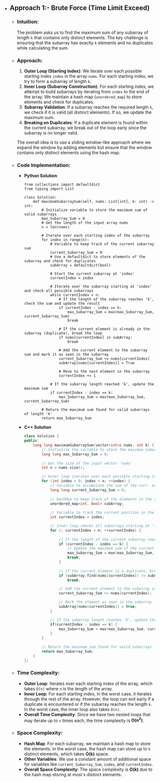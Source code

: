- ## Approach 1:- Brute Force (Time Limit Exceed)

    - ### Intuition:
        The problem asks us to find the maximum sum of any subarray of length `k` that contains only distinct elements. The key challenge is ensuring that the subarray has exactly `k` elements and no duplicates while calculating the sum.

    - ### Approach:
        1. **Outer Loop (Starting Index)**: We iterate over each possible starting index `index` in the array `nums`. For each starting index, we try to form a subarray of length `k`.
        2. **Inner Loop (Subarray Construction)**: For each starting index, we attempt to build subarrays by iterating from `index` to the end of the array. We maintain a hash map (`unordered_map`) to store elements and check for duplicates.
        3. **Subarray Validation**: If a subarray reaches the required length `k`, we check if it is valid (all distinct elements). If so, we update the maximum sum.
        4. **Breaking on Duplicates**: If a duplicate element is found within the current subarray, we break out of the loop early since the subarray is no longer valid.

        The overall idea is to use a sliding window-like approach where we expand the window by adding elements but ensure that the window contains only distinct elements using the hash map.

    - ### Code Implementation:
        - **Python Solution**

            ```python3 []
            from collections import defaultdict
            from typing import List

            class Solution:
                def maximumSubarraySum(self, nums: List[int], k: int) -> int:
                    # Initialize variable to store the maximum sum of valid subarrays
                    max_Subarray_Sum = 0
                    # Get the length of the input array nums
                    n = len(nums)

                    # Iterate over each starting index of the subarray
                    for index in range(n):
                        # Variable to keep track of the current subarray sum
                        current_Subarray_Sum = 0
                        # Use a defaultdict to store elements of the subarray and check for duplicates
                        subArray = defaultdict(bool)
                        
                        # Start the current subarray at 'index'
                        currentIndex = index

                        # Iterate over the subarray starting at 'index' and check all possible subarrays
                        while currentIndex < n:
                            # If the length of the subarray reaches 'k', check the sum and update the result
                            if currentIndex - index == k:
                                max_Subarray_Sum = max(max_Subarray_Sum, current_Subarray_Sum)
                                break
                            
                            # If the current element is already in the subarray (duplicate), break the loop
                            if nums[currentIndex] in subArray:
                                break
                            
                            # Add the current element to the subarray sum and mark it as seen in the subarray
                            current_Subarray_Sum += nums[currentIndex]
                            subArray[nums[currentIndex]] = True
                            
                            # Move to the next element in the subarray
                            currentIndex += 1

                        # If the subarray length reached 'k', update the maximum sum
                        if currentIndex - index == k:
                            max_Subarray_Sum = max(max_Subarray_Sum, current_Subarray_Sum)

                    # Return the maximum sum found for valid subarrays of length 'k'
                    return max_Subarray_Sum
            ```
        
        - **C++ Solution**

            ```cpp []
            class Solution {
            public:
                long long maximumSubarraySum(vector<int>& nums, int k) {
                    // Initialize the variable to store the maximum subarray sum
                    long long max_Subarray_Sum = 0;
                    
                    // Get the size of the input vector 'nums'
                    int n = nums.size();

                    // Outer loop iterates over each possible starting index of the subarray
                    for (int index = 0; index < n; ++index) {
                        // Variable to accumulate the sum of the curr- ent subarray
                        long long current_Subarray_Sum = 0;
                        
                        // HashMap to keep track of the elements in the current subarray
                        unordered_map<int, bool> subArray;
                        
                        // Variable to track the current position in the subarray
                        int currentIndex = index;

                        // Inner loop checks all subarrays starting at 'index'
                        for (; currentIndex < n; ++currentIndex) {
                            
                            // If the length of the current subarray reaches 'k', check the sum
                            if (currentIndex - index == k) {
                                // Update the maximum sum if the current subarray sum is greater
                                max_Subarray_Sum = max(max_Subarray_Sum, current_Subarray_Sum);
                                break;
                            }
                            
                            // If the current element is a duplicate, break the loop (no longer distinct)
                            if (subArray.find(nums[currentIndex]) != subArray.end())
                                break;

                            // Add the current element to the subarray sum
                            current_Subarray_Sum += nums[currentIndex];

                            // Mark the element as seen in the subarray
                            subArray[nums[currentIndex]] = true;
                        }

                        // If the subarray length reaches 'k', update the maximum sum
                        if(currentIndex - index == k) {
                            max_Subarray_Sum = max(max_Subarray_Sum, current_Subarray_Sum);
                        }
                    }
                    
                    // Return the maximum sum found for valid subarrays
                    return max_Subarray_Sum;
                }
            };
            ```

    - ### Time Complexity:
        - **Outer Loop**: Iterates over each starting index of the array, which takes `O(n)` where `n` is the length of the array.
        - **Inner Loop**: For each starting index, in the worst case, it iterates through the rest of the array. However, the loop can exit early if a duplicate is encountered or if the subarray reaches the length `k`. In the worst case, the inner loop also takes `O(n)`.
        - **Overall Time Complexity**: Since we have two nested loops that may iterate up to `n` times each, the time complexity is **O(n<sup>2</sup>)**.

    - ### Space Complexity:
        - **Hash Map**: For each subarray, we maintain a hash map to store the elements. In the worst case, the hash map can store up to `k` distinct elements, which takes **O(k)** space.
        - **Other Variables**: We use a constant amount of additional space for variables like `current_Subarray_Sum`, `index`, and `currentIndex`.
        - **Overall Space Complexity**: The space complexity is **O(k)** due to the hash map storing at most `k` distinct elements.